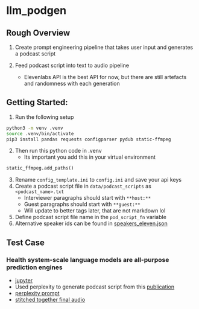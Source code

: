 # llm_podgen


## Rough Overview
1. Create prompt engineering pipeline that takes user input and generates a podcast script

1. Feed podcast script into text to audio pipeline
    - Elevenlabs API is the best API for now, but there are still artefacts and randomness with each generation



## Getting Started:
1. Run the following setup 
```bash
python3 -m venv .venv
source .venv/bin/activate
pip3 install pandas requests configparser pydub static-ffmpeg
```

2. Then run this python code in .venv
    - Its important you add this in your virtual environment
```python
static_ffmpeg.add_paths()
```

3. Rename `config_template.ini` to `config.ini` and save your api keys
1. Create a podcast script file in `data/podcast_scripts` as `<podcast_name>.txt`
    - Interviewer paragraphs should start with `**host:** `
    - Guest paragraphs should start with `**guest:** `
    - Will update to better tags later, that are not markdown lol
1. Define podcast script file name in the `pod_script_fn` variable
1. Alternative speaker ids can be found in [speakers_eleven.json](data/json/speakers_eleven.json)





## Test Case
### Health system-scale language models are all-purpose prediction engines
- [jupyter](eleven_tts.ipynb)
- Used perplexity to generate podcast script from this [publication](https://www.nature.com/articles/s41586-023-06160-y)
- [perplexity prompt](https://www.perplexity.ai/search/Write-a-podcast-MFZdS.0wRaWQBLGwQD6_8g?s=c)
- [stitched together final audio](output/audio_combined/lavender_jiang/lavender_jiang_output_audio.mp3?raw=true)



